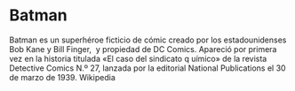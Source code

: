 # Batman

Batman es un superhéroe ficticio de cómic creado por los estadounidenses Bob Kane y Bill Finger, ​ 
y propiedad de DC Comics. Apareció por primera vez en la historia titulada «El caso del sindicato q
uímico» de la revista Detective Comics N.º 27, 
lanzada por la editorial National Publications el 30 de marzo de 1939. Wikipedia
